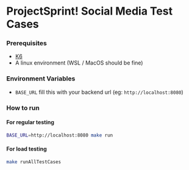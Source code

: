 # ProjectSprint! Social Media Test Cases

### Prerequisites
- [K6](https://k6.io/docs/get-started/installation/)
- A linux environment (WSL / MacOS should be fine)


### Environment Variables
- `BASE_URL` fill this with your backend url (eg: `http://localhost:8080`)

### How to run
#### For regular testing
```bash
BASE_URL=http://localhost:8080 make run
```
#### For load testing
```bash
make runAllTestCases
```